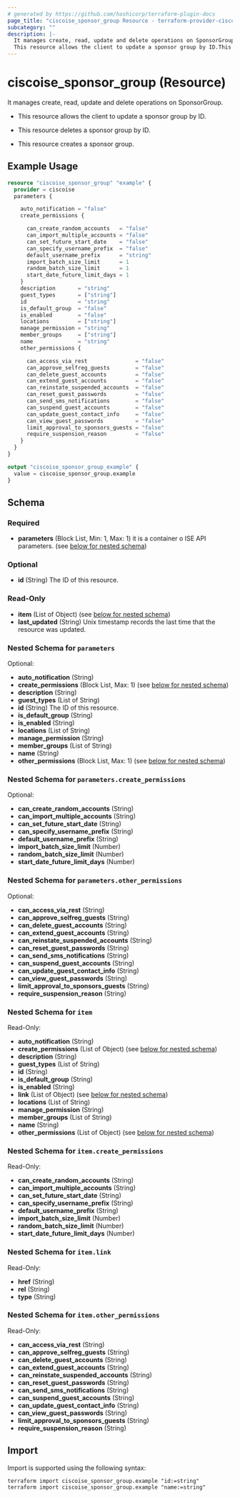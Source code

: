 ```yaml
---
# generated by https://github.com/hashicorp/terraform-plugin-docs
page_title: "ciscoise_sponsor_group Resource - terraform-provider-ciscoise"
subcategory: ""
description: |-
  It manages create, read, update and delete operations on SponsorGroup.
  This resource allows the client to update a sponsor group by ID.This resource deletes a sponsor group by ID.This resource creates a sponsor group.
---
```


# ciscoise_sponsor_group (Resource)

It manages create, read, update and delete operations on SponsorGroup.

- This resource allows the client to update a sponsor group by ID.

- This resource deletes a sponsor group by ID.

- This resource creates a sponsor group.

## Example Usage

```terraform
resource "ciscoise_sponsor_group" "example" {
  provider = ciscoise
  parameters {

    auto_notification = "false"
    create_permissions {

      can_create_random_accounts   = "false"
      can_import_multiple_accounts = "false"
      can_set_future_start_date    = "false"
      can_specify_username_prefix  = "false"
      default_username_prefix      = "string"
      import_batch_size_limit      = 1
      random_batch_size_limit      = 1
      start_date_future_limit_days = 1
    }
    description       = "string"
    guest_types       = ["string"]
    id                = "string"
    is_default_group  = "false"
    is_enabled        = "false"
    locations         = ["string"]
    manage_permission = "string"
    member_groups     = ["string"]
    name              = "string"
    other_permissions {

      can_access_via_rest               = "false"
      can_approve_selfreg_guests        = "false"
      can_delete_guest_accounts         = "false"
      can_extend_guest_accounts         = "false"
      can_reinstate_suspended_accounts  = "false"
      can_reset_guest_passwords         = "false"
      can_send_sms_notifications        = "false"
      can_suspend_guest_accounts        = "false"
      can_update_guest_contact_info     = "false"
      can_view_guest_passwords          = "false"
      limit_approval_to_sponsors_guests = "false"
      require_suspension_reason         = "false"
    }
  }
}

output "ciscoise_sponsor_group_example" {
  value = ciscoise_sponsor_group.example
}
```

<!-- schema generated by tfplugindocs -->
## Schema

### Required

- **parameters** (Block List, Min: 1, Max: 1) it is a container o ISE API parameters. (see [below for nested schema](#nestedblock--parameters))

### Optional

- **id** (String) The ID of this resource.

### Read-Only

- **item** (List of Object) (see [below for nested schema](#nestedatt--item))
- **last_updated** (String) Unix timestamp records the last time that the resource was updated.

<a id="nestedblock--parameters"></a>
### Nested Schema for `parameters`

Optional:

- **auto_notification** (String)
- **create_permissions** (Block List, Max: 1) (see [below for nested schema](#nestedblock--parameters--create_permissions))
- **description** (String)
- **guest_types** (List of String)
- **id** (String) The ID of this resource.
- **is_default_group** (String)
- **is_enabled** (String)
- **locations** (List of String)
- **manage_permission** (String)
- **member_groups** (List of String)
- **name** (String)
- **other_permissions** (Block List, Max: 1) (see [below for nested schema](#nestedblock--parameters--other_permissions))

<a id="nestedblock--parameters--create_permissions"></a>
### Nested Schema for `parameters.create_permissions`

Optional:

- **can_create_random_accounts** (String)
- **can_import_multiple_accounts** (String)
- **can_set_future_start_date** (String)
- **can_specify_username_prefix** (String)
- **default_username_prefix** (String)
- **import_batch_size_limit** (Number)
- **random_batch_size_limit** (Number)
- **start_date_future_limit_days** (Number)


<a id="nestedblock--parameters--other_permissions"></a>
### Nested Schema for `parameters.other_permissions`

Optional:

- **can_access_via_rest** (String)
- **can_approve_selfreg_guests** (String)
- **can_delete_guest_accounts** (String)
- **can_extend_guest_accounts** (String)
- **can_reinstate_suspended_accounts** (String)
- **can_reset_guest_passwords** (String)
- **can_send_sms_notifications** (String)
- **can_suspend_guest_accounts** (String)
- **can_update_guest_contact_info** (String)
- **can_view_guest_passwords** (String)
- **limit_approval_to_sponsors_guests** (String)
- **require_suspension_reason** (String)



<a id="nestedatt--item"></a>
### Nested Schema for `item`

Read-Only:

- **auto_notification** (String)
- **create_permissions** (List of Object) (see [below for nested schema](#nestedobjatt--item--create_permissions))
- **description** (String)
- **guest_types** (List of String)
- **id** (String)
- **is_default_group** (String)
- **is_enabled** (String)
- **link** (List of Object) (see [below for nested schema](#nestedobjatt--item--link))
- **locations** (List of String)
- **manage_permission** (String)
- **member_groups** (List of String)
- **name** (String)
- **other_permissions** (List of Object) (see [below for nested schema](#nestedobjatt--item--other_permissions))

<a id="nestedobjatt--item--create_permissions"></a>
### Nested Schema for `item.create_permissions`

Read-Only:

- **can_create_random_accounts** (String)
- **can_import_multiple_accounts** (String)
- **can_set_future_start_date** (String)
- **can_specify_username_prefix** (String)
- **default_username_prefix** (String)
- **import_batch_size_limit** (Number)
- **random_batch_size_limit** (Number)
- **start_date_future_limit_days** (Number)


<a id="nestedobjatt--item--link"></a>
### Nested Schema for `item.link`

Read-Only:

- **href** (String)
- **rel** (String)
- **type** (String)


<a id="nestedobjatt--item--other_permissions"></a>
### Nested Schema for `item.other_permissions`

Read-Only:

- **can_access_via_rest** (String)
- **can_approve_selfreg_guests** (String)
- **can_delete_guest_accounts** (String)
- **can_extend_guest_accounts** (String)
- **can_reinstate_suspended_accounts** (String)
- **can_reset_guest_passwords** (String)
- **can_send_sms_notifications** (String)
- **can_suspend_guest_accounts** (String)
- **can_update_guest_contact_info** (String)
- **can_view_guest_passwords** (String)
- **limit_approval_to_sponsors_guests** (String)
- **require_suspension_reason** (String)

## Import

Import is supported using the following syntax:

```shell
terraform import ciscoise_sponsor_group.example "id:=string"
terraform import ciscoise_sponsor_group.example "name:=string"
```
